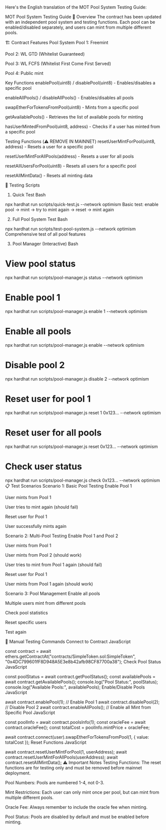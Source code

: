 Here's the English translation of the MOT Pool System Testing Guide:

MOT Pool System Testing Guide
🎯 Overview
The contract has been updated with an independent pool system and testing functions. Each pool can be enabled/disabled separately, and users can mint from multiple different pools.

🏗️ Contract Features
Pool System
Pool 1: Freemint

Pool 2: WL GTD (Whitelist Guaranteed)

Pool 3: WL FCFS (Whitelist First Come First Served)

Pool 4: Public mint

Key Functions
enablePool(uint8) / disablePool(uint8) - Enables/disables a specific pool

enableAllPools() / disableAllPools() - Enables/disables all pools

swapEtherForTokensFromPool(uint8) - Mints from a specific pool

getAvailablePools() - Retrieves the list of available pools for minting

hasUserMintedFromPool(uint8, address) - Checks if a user has minted from a specific pool

Testing Functions (⚠️ REMOVE IN MAINNET)
resetUserMintForPool(uint8, address) - Resets a user for a specific pool

resetUserMintForAllPools(address) - Resets a user for all pools

resetAllUsersForPool(uint8) - Resets all users for a specific pool

resetAllMintData() - Resets all minting data

🧪 Testing Scripts
1. Quick Test
Bash

npx hardhat run scripts/quick-test.js --network optimism
Basic test: enable pool → mint → try to mint again → reset → mint again

2. Full Pool System Test
Bash

npx hardhat run scripts/test-pool-system.js --network optimism
Comprehensive test of all pool features

3. Pool Manager (Interactive)
Bash

# View pool status
npx hardhat run scripts/pool-manager.js status --network optimism

# Enable pool 1
npx hardhat run scripts/pool-manager.js enable 1 --network optimism

# Enable all pools
npx hardhat run scripts/pool-manager.js enable --network optimism

# Disable pool 2
npx hardhat run scripts/pool-manager.js disable 2 --network optimism

# Reset user for pool 1
npx hardhat run scripts/pool-manager.js reset 1 0x123... --network optimism

# Reset user for all pools
npx hardhat run scripts/pool-manager.js reset 0x123... --network optimism

# Check user status
npx hardhat run scripts/pool-manager.js check 0x123... --network optimism
📋 Test Scenarios
Scenario 1: Basic Pool Testing
Enable Pool 1

User mints from Pool 1

User tries to mint again (should fail)

Reset user for Pool 1

User successfully mints again

Scenario 2: Multi-Pool Testing
Enable Pool 1 and Pool 2

User mints from Pool 1

User mints from Pool 2 (should work)

User tries to mint from Pool 1 again (should fail)

Reset user for Pool 1

User mints from Pool 1 again (should work)

Scenario 3: Pool Management
Enable all pools

Multiple users mint from different pools

Check pool statistics

Reset specific users

Test again

🔧 Manual Testing Commands
Connect to Contract
JavaScript

const contract = await ethers.getContractAt("contracts/SimpleToken.sol:SimpleToken", "0x4DC799601fF8D948A5E3e8b42afb98CF87700a38");
Check Pool Status
JavaScript

const poolStatus = await contract.getPoolStatus();
const availablePools = await contract.getAvailablePools();
console.log("Pool Status:", poolStatus);
console.log("Available Pools:", availablePools);
Enable/Disable Pools
JavaScript

await contract.enablePool(1);  // Enable Pool 1
await contract.disablePool(2); // Disable Pool 2
await contract.enableAllPools(); // Enable all
Mint from Specific Pool
JavaScript

const poolInfo = await contract.poolsInfo(1);
const oracleFee = await contract.oracleFee();
const totalCost = poolInfo.mintPrice + oracleFee;

await contract.connect(user).swapEtherForTokensFromPool(1, { value: totalCost });
Reset Functions
JavaScript

await contract.resetUserMintForPool(1, userAddress);
await contract.resetUserMintForAllPools(userAddress);
await contract.resetAllMintData();
⚠️ Important Notes
Testing Functions: The reset functions are for testing only and must be removed before mainnet deployment.

Pool Numbers: Pools are numbered 1-4, not 0-3.

Mint Restrictions: Each user can only mint once per pool, but can mint from multiple different pools.

Oracle Fee: Always remember to include the oracle fee when minting.

Pool Status: Pools are disabled by default and must be enabled before minting.

